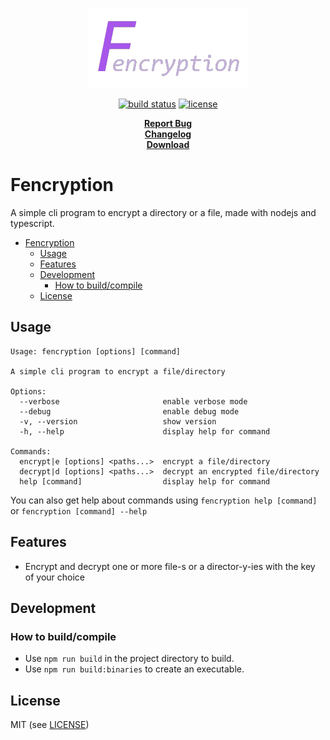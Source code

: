 <p align="center">
  <a href="#readme">
    <img src="./docs/assets/logo.png" height="auto">
  </a>

  <p align="center">
    <a href="https://github.com/valflrt/Fencryption/actions/workflows/build.yml"><img alt="build status" src="https://img.shields.io/github/workflow/status/valflrt/fencryption/build" /></a>
    <a href="./LICENSE"><img alt="license" src="https://img.shields.io/github/license/valflrt/fencryption" /></a>
  </p>

  <p align="center">
    <a href="https://github.com/valflrt/fencryption/issues/new"><b>Report Bug</b></a>
    <br />
    <a href="https://github.com/valflrt/Fencryption/blob/master/CHANGELOG.md"><b>Changelog</b></a>
    <br />
    <a href="https://github.com/valflrt/Fencryption/releases/latest"><b>Download</b></a>
  </p>
</p>

# Fencryption

A simple cli program to encrypt a directory or a file, made with nodejs and typescript.

- [Fencryption](#fencryption)
  - [Usage](#usage)
  - [Features](#features)
  - [Development](#development)
    - [How to build/compile](#how-to-buildcompile)
  - [License](#license)

## Usage

```
Usage: fencryption [options] [command]

A simple cli program to encrypt a file/directory

Options:
  --verbose                       enable verbose mode
  --debug                         enable debug mode
  -v, --version                   show version
  -h, --help                      display help for command

Commands:
  encrypt|e [options] <paths...>  encrypt a file/directory
  decrypt|d [options] <paths...>  decrypt an encrypted file/directory
  help [command]                  display help for command
```

You can also get help about commands using `fencryption help [command]` or `fencryption [command] --help`

## Features

- Encrypt and decrypt one or more file-s or a director-y-ies with the key of your choice

## Development

### How to build/compile

- Use `npm run build` in the project directory to build.
- Use `npm run build:binaries` to create an executable.

## License

MIT (see [LICENSE](./LICENSE))
